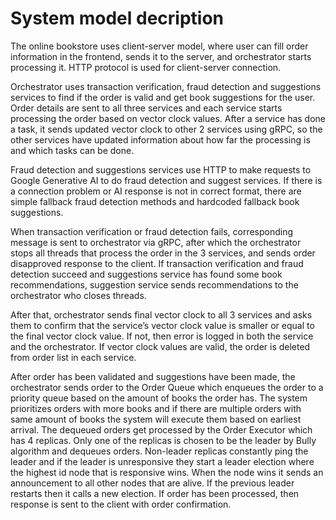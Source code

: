 # System model decription

The online bookstore uses client-server model, where user can fill order information in the frontend, sends it to the server, and orchestrator starts processing it. HTTP protocol is used for client-server connection. 

Orchestrator uses transaction verification, fraud detection and suggestions services to find if the order is valid and get book suggestions for the user. Order details are sent to all three services and each service starts processing the order based on vector clock values. After a service has done a task, it sends updated vector clock to other 2 services using gRPC, so the other services have updated information about how far the processing is and which tasks can be done. 

Fraud detection and suggestions services use HTTP to make requests to Google Generative AI to do fraud detection and suggest services. If there is a connection problem or AI response is not in correct format, there are simple fallback fraud detection methods and hardcoded fallback book suggestions.

When transaction verification or fraud detection fails, corresponding message is sent to orchestrator via gRPC, after which the orchestrator stops all threads that process the order in the 3 services, and sends order disapproved response to the client. If transaction verification and fraud detection succeed and suggestions service has found some book recommendations, suggestion service sends recommendations to the orchestrator who closes threads.

After that, orchestrator sends final vector clock to all 3 services and asks them to confirm that the service’s vector clock value is smaller or equal to the final vector clock value. If not, then error is logged in both the service and the orchestrator. If vector clock values are valid, the order is deleted from order list in each service.

After order has been validated and suggestions have been made, the orchestrator sends order to the Order Queue which enqueues the order to a priority queue based on the amount of books the order has. The system prioritizes orders with more books and if there are multiple orders with same amount of books the system will execute them based on earliest arrival. The dequeued orders get processed by the Order Executor which has 4 replicas. Only one of the replicas is chosen to be the leader by Bully algorithm and dequeues orders. Non-leader replicas constantly ping the leader and if the leader is unresponsive they start a leader election where the highest id node that is responsive wins. When the node wins it sends an announcement to all other nodes that are alive. If the previous leader restarts then it calls a new election. If order has been processed, then response is sent to the client with order confirmation.
